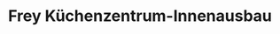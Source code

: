 ---
title: "Frey Küchenzentrum-Innenausbau"
url: /kandel/frey-kuechenzentrum-innenausbau/
shop: Küchen
---
